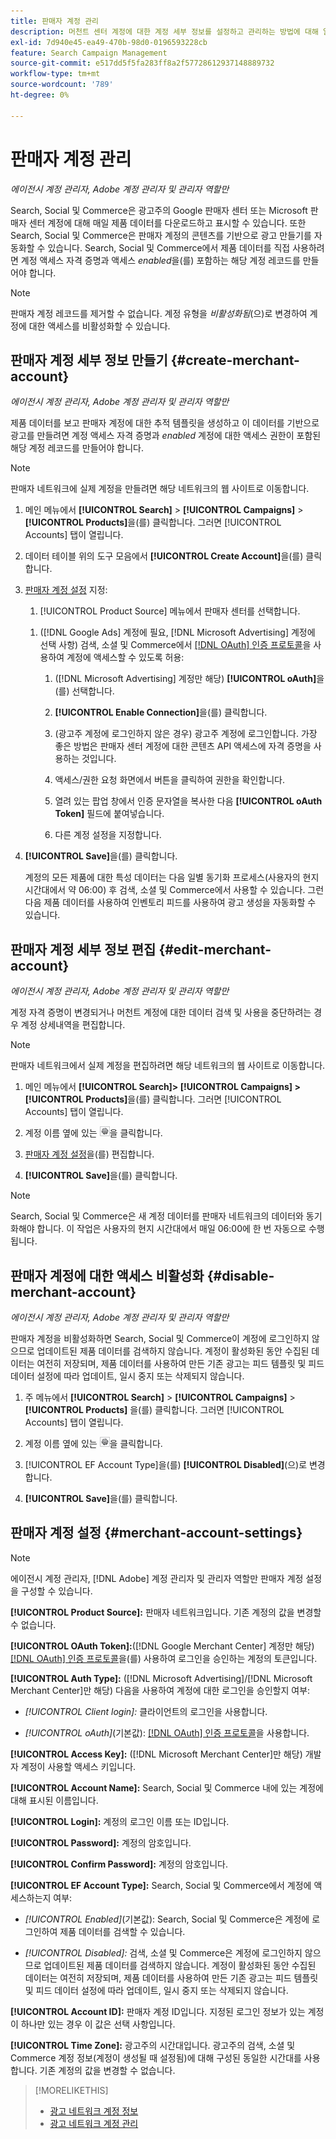 ```yaml
---
title: 판매자 계정 관리
description: 머천트 센터 계정에 대한 계정 세부 정보를 설정하고 관리하는 방법에 대해 알아봅니다.
exl-id: 7d940e45-ea49-470b-98d0-0196593228cb
feature: Search Campaign Management
source-git-commit: e517dd5f5fa283ff8a2f57728612937148889732
workflow-type: tm+mt
source-wordcount: '789'
ht-degree: 0%

---
```


# 판매자 계정 관리

*에이전시 계정 관리자, Adobe 계정 관리자 및 관리자 역할만*

Search, Social 및 Commerce은 광고주의 Google 판매자 센터 또는 Microsoft 판매자 센터 계정에 대해 매일 제품 데이터를 다운로드하고 표시할 수 있습니다. 또한 Search, Social 및 Commerce은 판매자 계정의 콘텐츠를 기반으로 광고 만들기를 자동화할 수 있습니다. Search, Social 및 Commerce에서 제품 데이터를 직접 사용하려면 계정 액세스 자격 증명과 액세스 *enabled*&#x200B;을(를) 포함하는 해당 계정 레코드를 만들어야 합니다.

>[!NOTE]
>
>판매자 계정 레코드를 제거할 수 없습니다. 계정 유형을 *비활성화됨*(으)로 변경하여 계정에 대한 액세스를 비활성화할 수 있습니다.

## 판매자 계정 세부 정보 만들기 {#create-merchant-account}

*에이전시 계정 관리자, Adobe 계정 관리자 및 관리자 역할만*

제품 데이터를 보고 판매자 계정에 대한 추적 템플릿을 생성하고 이 데이터를 기반으로 광고를 만들려면 계정 액세스 자격 증명과 *enabled* 계정에 대한 액세스 권한이 포함된 해당 계정 레코드를 만들어야 합니다.

>[!NOTE]
>
>판매자 네트워크에 실제 계정을 만들려면 해당 네트워크의 웹 사이트로 이동합니다.

1. 메인 메뉴에서 **[!UICONTROL Search]** \> **[!UICONTROL Campaigns]** \> **[!UICONTROL Products]**&#x200B;을(를) 클릭합니다. 그러면 [!UICONTROL Accounts] 탭이 열립니다.

1. 데이터 테이블 위의 도구 모음에서 **[!UICONTROL Create Account]**&#x200B;을(를) 클릭합니다.

1. [판매자 계정 설정](#merchant-account-settings) 지정:

   1. [!UICONTROL Product Source] 메뉴에서 판매자 센터를 선택합니다.

   <!--

   1. ([!DNL Meta Ads] accounts only) Log in to the [!DNL Meta Ads] account.

   And are there additional steps just for Meta? If so, create a separate procedure for it.
   
   -->

   1. ([!DNL Google Ads] 계정에 필요, [!DNL Microsoft Advertising] 계정에 선택 사항) 검색, 소셜 및 Commerce에서 [[!DNL OAuth] 인증 프로토콜](https://oauth.net/2/)을 사용하여 계정에 액세스할 수 있도록 허용:

      1. ([!DNL Microsoft Advertising] 계정만 해당) **[!UICONTROL oAuth]**&#x200B;을(를) 선택합니다.

      1. **[!UICONTROL Enable Connection]**&#x200B;을(를) 클릭합니다.

      1. (광고주 계정에 로그인하지 않은 경우) 광고주 계정에 로그인합니다. 가장 좋은 방법은 판매자 센터 계정에 대한 콘텐츠 API 액세스에 자격 증명을 사용하는 것입니다.

      1. 액세스/권한 요청 화면에서 버튼을 클릭하여 권한을 확인합니다.

      1. 열려 있는 팝업 창에서 인증 문자열을 복사한 다음 **[!UICONTROL oAuth Token]** 필드에 붙여넣습니다.

      1. 다른 계정 설정을 지정합니다.

1. **[!UICONTROL Save]**&#x200B;을(를) 클릭합니다.

   계정의 모든 제품에 대한 특성 데이터는 다음 일별 동기화 프로세스(사용자의 현지 시간대에서 약 06:00) 후 검색, 소셜 및 Commerce에서 사용할 수 있습니다. 그런 다음 제품 데이터를 사용하여 인벤토리 피드를 사용하여 광고 생성을 자동화할 수 있습니다.

## 판매자 계정 세부 정보 편집 {#edit-merchant-account}

*에이전시 계정 관리자, Adobe 계정 관리자 및 관리자 역할만*

계정 자격 증명이 변경되거나 머천트 계정에 대한 데이터 검색 및 사용을 중단하려는 경우 계정 상세내역을 편집합니다.

>[!NOTE]
>
>판매자 네트워크에서 실제 계정을 편집하려면 해당 네트워크의 웹 사이트로 이동합니다.

1. 메인 메뉴에서 **[!UICONTROL Search]\> [!UICONTROL Campaigns] \>[!UICONTROL Products]**&#x200B;을(를) 클릭합니다. 그러면 [!UICONTROL Accounts] 탭이 열립니다.

1. 계정 이름 옆에 있는 ![설정 보기/편집](/help/search-social-commerce/assets/settings.png "설정 보기/편집")을 클릭합니다.

1. [판매자 계정 설정](#merchant-account-settings)을(를) 편집합니다.

1. **[!UICONTROL Save]**&#x200B;을(를) 클릭합니다.

>[!NOTE]
>
>Search, Social 및 Commerce은 새 계정 데이터를 판매자 네트워크의 데이터와 동기화해야 합니다. 이 작업은 사용자의 현지 시간대에서 매일 06:00에 한 번 자동으로 수행됩니다.

## 판매자 계정에 대한 액세스 비활성화 {#disable-merchant-account}

*에이전시 계정 관리자, Adobe 계정 관리자 및 관리자 역할만*

판매자 계정을 비활성화하면 Search, Social 및 Commerce이 계정에 로그인하지 않으므로 업데이트된 제품 데이터를 검색하지 않습니다. 계정이 활성화된 동안 수집된 데이터는 여전히 저장되며, 제품 데이터를 사용하여 만든 기존 광고는 피드 템플릿 및 피드 데이터 설정에 따라 업데이트, 일시 중지 또는 삭제되지 않습니다.

1. 주 메뉴에서 **[!UICONTROL Search]** \> **[!UICONTROL Campaigns]** \> **[!UICONTROL Products]** 을(를) 클릭합니다. 그러면 [!UICONTROL Accounts] 탭이 열립니다.

1. 계정 이름 옆에 있는 ![설정 보기/편집](/help/search-social-commerce/assets/settings.png "설정 보기/편집")을 클릭합니다.

1. [!UICONTROL EF Account Type]을(를) **[!UICONTROL Disabled]**(으)로 변경합니다.

1. **[!UICONTROL Save]**&#x200B;을(를) 클릭합니다.

## 판매자 계정 설정 {#merchant-account-settings}

>[!NOTE]
>
>에이전시 계정 관리자, [!DNL Adobe] 계정 관리자 및 관리자 역할만 판매자 계정 설정을 구성할 수 있습니다.

**[!UICONTROL Product Source]:** 판매자 네트워크입니다. 기존 계정의 값을 변경할 수 없습니다.

**[!UICONTROL OAuth Token]:**([!DNL Google Merchant Center] 계정만 해당) [[!DNL OAuth] 인증 프로토콜](https://oauth.net/2/)을(를) 사용하여 로그인을 승인하는 계정의 토큰입니다.

**[!UICONTROL Auth Type]:** ([!DNL Microsoft Advertising]/[!DNL Microsoft Merchant Center]만 해당) 다음을 사용하여 계정에 대한 로그인을 승인할지 여부:

* *[!UICONTROL Client login]:* 클라이언트의 로그인을 사용합니다.

* *[!UICONTROL oAuth]*(기본값): [[!DNL OAuth] 인증 프로토콜](https://oauth.net/2/)을 사용합니다.

**[!UICONTROL Access Key]:** ([!DNL Microsoft Merchant Center]만 해당) 개발자 계정이 사용할 액세스 키입니다.

**[!UICONTROL Account Name]:** Search, Social 및 Commerce 내에 있는 계정에 대해 표시된 이름입니다.

**[!UICONTROL Login]:** 계정의 로그인 이름 또는 ID입니다.

**[!UICONTROL Password]:** 계정의 암호입니다.

**[!UICONTROL Confirm Password]:** 계정의 암호입니다.

**[!UICONTROL EF Account Type]:** Search, Social 및 Commerce에서 계정에 액세스하는지 여부:

* *[!UICONTROL Enabled]*(기본값): Search, Social 및 Commerce은 계정에 로그인하여 제품 데이터를 검색할 수 있습니다.

* *[!UICONTROL Disabled]:* 검색, 소셜 및 Commerce은 계정에 로그인하지 않으므로 업데이트된 제품 데이터를 검색하지 않습니다. 계정이 활성화된 동안 수집된 데이터는 여전히 저장되며, 제품 데이터를 사용하여 만든 기존 광고는 피드 템플릿 및 피드 데이터 설정에 따라 업데이트, 일시 중지 또는 삭제되지 않습니다.

**[!UICONTROL Account ID]:** 판매자 계정 ID입니다. 지정된 로그인 정보가 있는 계정이 하나만 있는 경우 이 값은 선택 사항입니다.

**[!UICONTROL Time Zone]:** 광고주의 시간대입니다. 광고주의 검색, 소셜 및 Commerce 계정 정보(계정이 생성될 때 설정됨)에 대해 구성된 동일한 시간대를 사용합니다. 기존 계정의 값을 변경할 수 없습니다.

>[!MORELIKETHIS]
>
>* [광고 네트워크 계정 정보](ad-network-account-about.md)
>* [광고 네트워크 계정 관리](ad-network-account-manage.md)

